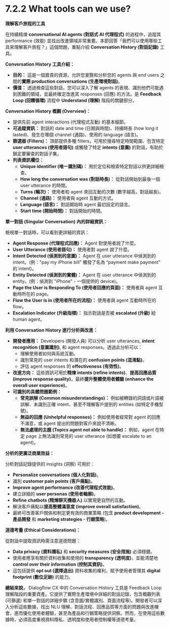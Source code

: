 # 7.2.2 What tools can we use?

**理解客戶旅程的工具**

在持續精煉 **conversational AI agents (對話式 AI 代理程式)** 的過程中，追蹤其 performance (效能) 並找出改進領域非常重要。本節回答「我們可以使用哪些工具來理解客戶旅程？」這個問題，重點介紹 **Conversation History (對話記錄)** 工具。

**Conversation History 工具介紹：**

- **目的：** 這是一個寶貴的資源，允許您瀏覽和分析您的 agents 與 end users 之間的**實際 production conversations (生產環境對話)**。
- **價值：** 透過檢查這些對話，您可以深入了解 agents 的表現、識別他們可能遇到困難的領域，並最終確定改進其 responses (回應) 的方法。是 **Feedback Loop (回饋循環)** 流程中 **Understand (理解)** 階段的關鍵部分。

**Conversation History 概觀 (Overview)：**

- 提供先前 agent interactions (代理程式互動) 的基本細節。
- **可追蹤資訊：** 對話的 date and time (日期與時間)、持續時長 (how long it lasted)、發生在哪個 channel (通路)、使用的 language (語言)。
- **篩選器 (Filters)：** 頂部提供多種 filters，可用於搜尋特定時間範圍、包含特定 **user utterances (使用者語句)** 或觸發了特定 **intents (意圖)** 的對話，有助於鎖定要審查的對話子集。
- **列表資訊欄位：**
    - **Unique identifier (唯一識別碼)：** 用於定位和檢索特定對話以供更詳細檢查。
    - **How long the conversation was (對話時長)：** 從對話開始到最後一個 user utterance 的時間。
    - **Turns (輪次)：** 使用者和 agent 來回互動的次數 (數字越高，對話越長)。
    - **Channel (通路)：** 使用者與 agent 互動的方式。
    - **Language (語言)：** 對話開始時 agent 最初設定的語言。
    - **Start time (開始時間)：** 對話開始的時間。

**單一對話 (Singular Conversation) 內的詳細資訊：**

檢視單一對話時，可以看到更詳細的資訊：

- **Agent Response (代理程式回應)：** Agent 對使用者說了什麼。
- **User Utterance (使用者語句)：** 使用者對 agent 說了什麼。
- **Intent Detected (偵測到的意圖)：** Agent 在 user utterance 中偵測到的 intent。(例："pay my iPhone bill" 觸發了名為 “payment make payment” 的 intent)。
- **Entity Detected (偵測到的實體)：** Agent 在 user utterance 中偵測到的 entity。(例：偵測到 "iPhone" - 一個提供的 device)。
- **Page the User is Responding To (使用者回應的頁面)：** 使用者與 agent 互動時所在的 page。
- **Flow the User is in (使用者所在的流程)：** 使用者與 agent 互動時所在的 flow。
- **Escalation Indicator (升級指標)：** 指示對話是否被 **escalated (升級)** 給 human agent。

**利用 Conversation History 進行分析與改進：**

- **開發者應用：** Developers (開發人員) 可以分析 user utterances, **intent recognition (意圖識別)**, 和 agent responses。透過此分析可以：
    - 理解使用者如何與系統互動。
    - 識別常見的 user intents 和潛在的 **confusion points (混淆點)**。
    - 評估 agent responses 的 **effectiveness (有效性)**。
- **改進方向：** 這些資訊可用於**精煉 intents (refine intents)**、**提高回應品質 (improve response quality)**，最終**提升整體使用者體驗 (enhance the overall user experience)**。
- **可識別的具體問題範例：**
    - **常見誤解 (Common misunderstandings)：** 例如被轉錄的詞語或片語被誤解、未識別正確 intent、甚至不理解客戶提到的 entities (如特定手機型號)。
    - **無益的回應 (Unhelpful responses)：** 例如使用者經常對 agent 的回應不滿意，或 agent 提出的問題對客戶來說不清晰。
    - **無法處理的主題 (Topics agent not able to handle)：** 例如，agent 在特定 page 上無法識別常見的 user utterance (如想要 escalate to an agent)。

**分析的更廣泛商業效益：**

分析對話記錄提供的 insights (洞察) 可用於：

- **Personalize conversations (個人化對話)**。
- 識別 **customer pain points (客戶痛點)**。
- **Improve agent performance (改善代理程式效能)**。
- 建立詳細的 **user personas (使用者輪廓)**。
- **Refine chatbots (精煉聊天機器人)** 以實現更自然的互動。
- 解決客戶痛點以**提高整體滿意度 (improve overall satisfaction)**。
- 最終可改善客戶關係和制定更有效的商業策略 (包含 **product development - 產品開發** 和 **marketing strategies - 行銷策略**)。

**道德考量 (Ethical Considerations)：**

從對話中提取資訊時需注意道德問題：

- **Data privacy (資料隱私)** 和 **security measures (安全措施)** 必須穩健。
- 使用者應享有關於資料收集和使用的 **transparency (透明度)**，並能清楚地 **control over their information (控制其資訊)**。
- 這包括提供 **opt out (選擇退出)** 資料收集的權利，賦予使用者管理其 **digital footprint (數位足跡)** 的能力。

**總結來說，** Dialogflow CX 中的 Conversation History 工具是 Feedback Loop 理解階段的重要資產。它提供了實際生產環境中詳細的對話記錄，包含概觀列表 (可篩選) 和單一對話的詳細步驟 (含意圖/實體識別、頁面流程等)。開發者可以深入分析這些數據，找出 NLU 理解、對話流程、回應品質等方面的問題與改進機會，進而優化使用者體驗，甚至為產品和行銷策略提供洞察。然而，在使用這些數據時，必須高度重視資料隱私、透明度和使用者控制權等道德考量。